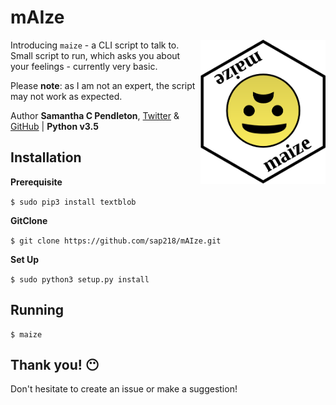 # mAIze

<img src="logos-maize.png" align="right" alt="maize logo" width="200">

Introducing `maize` - a CLI script to talk to. Small script to run, which asks you about your feelings - currently very basic.

Please **note**: as I am not an expert, the script may not work as expected. 

Author __Samantha C Pendleton__, [Twitter](https://twitter.com/sap218) & [GitHub](https://github.com/sap218) | **Python v3.5**

## Installation

**Prerequisite**

`$ sudo pip3 install textblob`

**GitClone**

`$ git clone https://github.com/sap218/mAIze.git`

**Set Up**

`$ sudo python3 setup.py install` 

## Running

```
$ maize
```

## Thank you! :no_mouth:

Don't hesitate to create an issue or make a suggestion!
